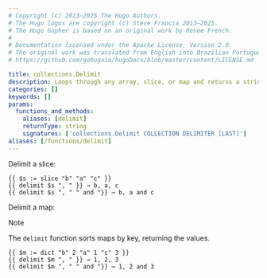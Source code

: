 ```yaml
---
# Copyright (c) 2013–2025 The Hugo Authors.
# The Hugo logos are copyright (c) Steve Francia 2013–2025.
# The Hugo Gopher is based on an original work by Renée French.
#
# Documentation licensed under the Apache License, Version 2.0.
# The original work was translated from English into Brazilian Portuguese.
# https://github.com/gohugoio/hugoDocs/blob/master/content/LICENSE.md

title: collections.Delimit
description: Loops through any array, slice, or map and returns a string of all the values separated by a delimiter.
categories: []
keywords: []
params:
  functions_and_methods:
    aliases: [delimit]
    returnType: string
    signatures: ['collections.Delimit COLLECTION DELIMITER [LAST]']
aliases: [/functions/delimit]
---
```


Delimit a slice:

```go-html-template
{{ $s := slice "b" "a" "c" }}
{{ delimit $s ", " }} → b, a, c
{{ delimit $s ", " " and "}} → b, a and c
```

Delimit a map:

> [!note]
> The `delimit` function sorts maps by key, returning the values.

```go-html-template
{{ $m := dict "b" 2 "a" 1 "c" 3 }}
{{ delimit $m ", " }} → 1, 2, 3
{{ delimit $m ", " " and "}} → 1, 2 and 3
```
